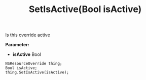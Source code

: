 ﻿---
uid: crmscript_ref_NSResourceOverride_SetIsActive
title: SetIsActive(Bool isActive)
intellisense: NSResourceOverride.SetIsActive
keywords: NSResourceOverride, GetIsActive
so.topic: reference
---

Is this override active

**Parameter:** 
 - **isActive** Bool

```crmscript
NSResourceOverride thing;
Bool isActive;
thing.SetIsActive(isActive);
```


